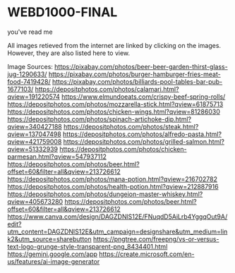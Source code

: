 # WEBD1000-FINAL
you've read me

All images retieved from the internet are linked by clicking on the images. However, they are also listed here to view.

Image Sources:
https://pixabay.com/photos/beer-beer-garden-thirst-glass-jug-1290633/
https://pixabay.com/photos/burger-hamburger-fries-meat-food-7419428/
https://pixabay.com/photos/billiards-pool-tables-bar-pub-1677103/
https://depositphotos.com/photos/calamari.html?qview=191220574
https://www.elmundoeats.com/crispy-beef-spring-rolls/
https://depositphotos.com/photos/mozzarella-stick.html?qview=61875713
https://depositphotos.com/photos/chicken-wings.html?qview=81286030
https://depositphotos.com/photos/spinach-artichoke-dip.html?qview=340427188
https://depositphotos.com/photos/steak.html?qview=137047498
https://depositphotos.com/photos/alfredo-pasta.html?qview=421759008
https://depositphotos.com/photos/grilled-salmon.html?qview=51332939
https://depositphotos.com/photos/chicken-parmesan.html?qview=547937112
https://depositphotos.com/photos/beer.html?offset=60&filter=all&qview=213726612
https://depositphotos.com/photos/mana-potion.html?qview=216702782
https://depositphotos.com/photos/health-potion.html?qview=212887916
https://depositphotos.com/photos/dungeion-master-whiskey.html?qview=405673280
https://depositphotos.com/photos/beer.html?offset=60&filter=all&qview=213726612
https://www.canva.com/design/DAGZDNlS12E/FNuqdD5AiLrb4YggqOut9A/edit?utm_content=DAGZDNlS12E&utm_campaign=designshare&utm_medium=link2&utm_source=sharebutton
https://pngtree.com/freepng/vs-or-versus-text-logo-grunge-style-transparent-png_8434401.html
https://gemini.google.com/app
https://create.microsoft.com/en-us/features/ai-image-generator